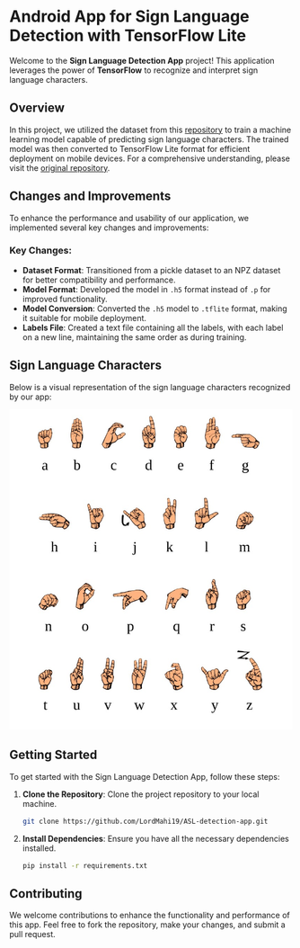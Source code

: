 # Android App for Sign Language Detection with TensorFlow Lite

Welcome to the **Sign Language Detection App** project! This application leverages the power of **TensorFlow** to recognize and interpret sign language characters.

## Overview

In this project, we utilized the dataset from this [repository](https://github.com/LordMahi19/ASL-detection) to train a machine learning model capable of predicting sign language characters. The trained model was then converted to TensorFlow Lite format for efficient deployment on mobile devices. For a comprehensive understanding, please visit the [original repository](https://github.com/LordMahi19/ASL-detection).

## Changes and Improvements

To enhance the performance and usability of our application, we implemented several key changes and improvements:

### Key Changes:

- **Dataset Format**: Transitioned from a pickle dataset to an NPZ dataset for better compatibility and performance.
- **Model Format**: Developed the model in `.h5` format instead of `.p` for improved functionality.
- **Model Conversion**: Converted the `.h5` model to `.tflite` format, making it suitable for mobile deployment.
- **Labels File**: Created a text file containing all the labels, with each label on a new line, maintaining the same order as during training.

## Sign Language Characters

Below is a visual representation of the sign language characters recognized by our app:

![Sign Language Characters](./signs.png)

## Getting Started

To get started with the Sign Language Detection App, follow these steps:

1. **Clone the Repository**: Clone the project repository to your local machine.

   ```bash
   git clone https://github.com/LordMahi19/ASL-detection-app.git
   ```

2. **Install Dependencies**: Ensure you have all the necessary dependencies installed.
   ```bash
   pip install -r requirements.txt
   ```

## Contributing

We welcome contributions to enhance the functionality and performance of this app. Feel free to fork the repository, make your changes, and submit a pull request.
